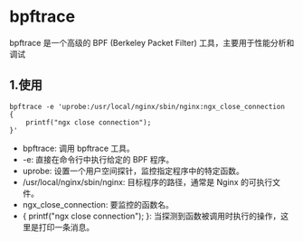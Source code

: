 # bpftrace
bpftrace 是一个高级的 BPF (Berkeley Packet Filter) 工具，主要用于性能分析和调试
## 1.使用
```
bpftrace -e 'uprobe:/usr/local/nginx/sbin/nginx:ngx_close_connection
{
    printf("ngx close connection");
}'
```
- bpftrace: 调用 bpftrace 工具。
- -e: 直接在命令行中执行给定的 BPF 程序。
- uprobe: 设置一个用户空间探针，监控指定程序中的特定函数。
- /usr/local/nginx/sbin/nginx: 目标程序的路径，通常是 Nginx 的可执行文件。
- ngx_close_connection: 要监控的函数名。
- { printf("ngx close connection"); }: 当探测到函数被调用时执行的操作，这里是打印一条消息。
